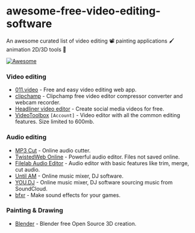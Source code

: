 # awesome-free-video-editing-software
An awesome curated list of video editing 📽 painting applications 🖌 animation 2D/3D tools 🕺

[![Awesome](https://cdn.rawgit.com/sindresorhus/awesome/d7305f38d29fed78fa85652e3a63e154dd8e8829/media/badge.svg)](https://github.com/sindresorhus/awesome)

### Video editing
* [011.video](https://011.video/) - Free and easy video editing web app.
* [clipchamp](https://clipchamp.com/en/) - Clipchamp free video editor compressor converter and webcam recorder.
* [Headliner video editor](https://www.headliner.app) - Create social media videos for free.
* [VideoToolbox](http://videotoolbox.com) `[Account]` - Video editor with all the common editing features. Size limited to 600mb.


### Audio editing
* [MP3 Cut](http://mp3cut.net/) - Online audio cutter.
* [TwistedWeb Online](https://twistedwave.com/online/) - Powerful audio editor. Files not saved online.
* [Filelab Audio Editor](http://www.avs4you.com) - Audio editor with basic features like trim, merge, cut audio.
* [Until AM](http://mix.until.am/) - Online music mixer, DJ software.
* [YOU.DJ](https://you.dj/) - Online music mixer, DJ software sourcing music from SoundCloud.
* [bfxr](http://www.bfxr.net/) - Make sound effects for your games.


### Painting & Drawing
* [Blender](https://www.blender.org/) - Blender free Open Source 3D creation.
